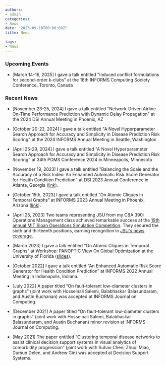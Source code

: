 ```yaml
---
authors:
- admin
categories:
- News
date: "2023-09-10T00:00:00Z"
title: News

tags:
- News
---
```


### Upcoming Events

- [March 14-16, 2025] I gave a talk entitled "Induced conflict formulations for second-order k-clubs" at the 18th INFORMS Computing Society Conference, Toronto, Canada

### Recent News

- [November 23-25, 2024] I gave a talk entitled "Network-Driven Airline On-Time Performance Prediction with Dynamic Delay Propagation" at the 2024 DSI Annual Meeting in Phoenix, AZ

- [October 20-23, 2024] I gave a talk entitled "A Novel Hyperparameter Search Approach for Accuracy and Simplicity in Disease Prediction Risk Scoring" at the 2024 INFORMS Annual Meeting in Seattle, Washington

- [April 25-29, 2024] I gave a talk entitled "A Novel Hyperparameter Search Approach for Accuracy and Simplicity in Disease Prediction Risk Scoring" at 34th POMS Conference 2024 in Minneapolis, Minnesota

- [November 19, 2023] I gave a talk entitled "Balancing the Scale and the Accuracy of a Risk Index: An Enhanced Automatic Risk Score Generator for Health Condition Prediction" at DSI 2023 Annual Conference in Atlanta, Georgia ([link](https://convention2.allacademic.com/one/dsi/dsi23/index.php?cmd=Online+Program+View+Session&selected_session_id=2099713&PHPSESSID=23v4behj8b1kp2lrvohql3g7es)).

- [October 15th, 2023] I gave a talk entitled “On Atomic Cliques in Temporal Graphs” at INFORMS 2023 Annual Meeting in Phoenix, Arizona ([link](https://www.abstractsonline.com/pp8/#!/10856/session/80Integer)).

- [April 25, 2023] Two teams representing JSU from my CBA 390: Operations Management class achieved remarkable success at the [19th annual MIT Sloan Operations Simulation Competition](https://sloangroups.mit.edu/operationsmanagement/opssimcom-2023/). They secured the sixth and thirteenth positions, earning recognition in [JSU's news coverage](https://www.jsu.edu/news/articles/2023/06/business-students-place-sixth-in-global-competition--.html).
- [March 2023] I gave a talk entitled “On Atomic Cliques in Temporal Graphs” at Workshop: PANOPTIC View On Global Optimization at the University of Florida ([slides](/publication/2021-2025/atomic-clique-2023/PANOPTIC_UFL_Lu.pdf)).

- [October 2022] I gave a talk entitled “An Enhanced Automatic Risk Score Generator for Health Condition Prediction” at INFORMS 2022 Annual Meeting in Indianapolis, Indiana.
- [July 2022] A paper titled “On fault-tolerant low-diameter clusters in graphs” (joint work with Hosseinali Salemi, Balabhaskar Balasundaram, and Austin Buchanan) was accepted at INFORMS Journal on Computing.
- [December 2021] A paper titled “On fault-tolerant low-diameter clusters in graphs” (joint work with Hosseinali Salemi, Balabhaskar Balasundaram, and Austin Buchanan) minor revision at INFORMS Journal on Computing.
- [May 2021] The paper entitled “Clustering temporal disease networks to assist clinical decision support systems in visual analytics of comorbidity progression” (joint work with Suhao Chen, Zhuqi Miao, Dursun Delen, and Andrew Gin) was accepted at Decision Support Systems.

